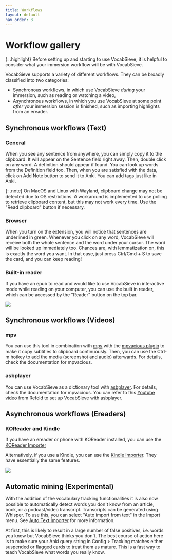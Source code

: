 ```yaml
---
title: Workflows
layout: default
nav_order: 3
---
```

# Workflow gallery

{: .highlight}
Before setting up and starting to use VocabSieve, it is helpful to consider what your immersion workflow will be with VocabSieve.

VocabSieve supports a variety of different workflows. They can be broadly classified into two categories:
- Synchronous workflows, in which use VocabSieve *during* your immersion, such as reading or watching a video, 
- Asynchronous workflows, in which you use VocabSieve at some point *after* your immersion session is finished, such as importing highlights from an ereader.

## Synchronous workflows (Text)
### General
When you see any sentence from anywhere, you can simply copy it to the clipboard. It will appear on the Sentence field right away. Then, double click on any word. A definition should appear if found. You can look up words from the Definition field too. Then, when you are satisfied with the data, click on Add Note button to send it to Anki. You can add tags just like in Anki.

{: .note}
On MacOS and Linux with Wayland, clipboard change may not be detected due to OS restrictions. A workaround is implemented to use polling to retrieve clipboard content, but this may not work every time. Use the "Read clipboard" button if necessary.

### Browser
When you turn on the extension, you will notice that sentences are underlined in green. Whenever you click on any word, VocabSieve will receive both the whole sentence and the word under your cursor. The word will be looked up immediately too. Chances are, with lemmatization on, this is exactly the word you want. In that case, just press Ctrl/Cmd + S to save the card, and you can keep reading!

### Built-in reader
If you have an epub to read and would like to use VocabSieve in interactive mode while reading on your computer, you can use the built in reader, which can be accessed by the "Reader" button on the top bar.

![](https://i.postimg.cc/vm7frv7p/out.gif)

## Synchronous workflows (Videos)

### mpv
You can use this tool in combination with [mpv](https://mpv.io) with the [mpvacious plugin](https://github.com/Ajatt-Tools/mpvacious) to make it copy subtitles to clipboard continuously. Then, you can use the Ctrl-m hotkey to add the media (screenshot and audio) afterwards. For details, check the documentation for mpvacious.

### asbplayer
You can use VocabSieve as a dictionary tool with [asbplayer](https://github.com/killergerbah/asbplayer). For details, check the documentation for mpvacious. You can refer to this [Youtube video](https://www.youtube.com/watch?v=jXO4gmCmcNE) from Refold to set up VocabSieve with asbplayer.

## Asynchronous workflows (Ereaders)

### KOReader and Kindle
If you have an ereader or phone with KOReader installed, you can use the [KOReader Importer]({{site.baseurl}}/importers/KOReader.html)

Alternatively, if you use a Kindle, you can use the [Kindle Importer]({{site.baseurl}}/importers/Kindle.html). They have essentially the same features.

![](https://i.postimg.cc/5yj3VjPB/out.gif)

## Automatic mining (Experimental)
With the addition of the vocabulary tracking functionalities it is also now possible to automatically detect words you don't know from an article, book, or a podcast/video transcript. Transcripts can be generated using Whisper. To use this, you can select "Auto import from text" in the Import menu. See [Auto Text Importer]({{site.baseurl}}/importers/Autotext.html) for more information.

At first, this is likely to result in a large number of false positives, i.e. words you know but VocabSieve thinks you don't. The best course of action here is to make sure your Anki query string in Config > Tracking matches either suspended or flagged cards to treat them as mature. This is a fast way to teach VocabSieve what words you really know.